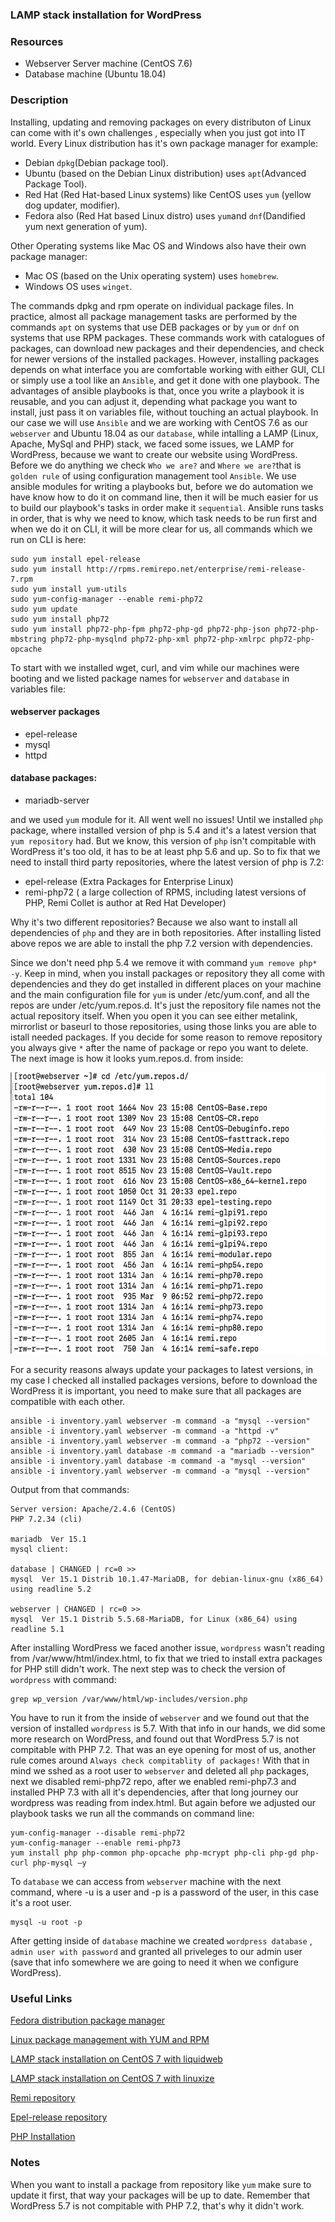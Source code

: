 ### LAMP stack installation for WordPress

### Resources
  - Webserver Server machine (CentOS 7.6)
  - Database machine (Ubuntu 18.04)

### Description

Installing, updating and removing packages on every distributon of Linux can come with it's own challenges , especially when you just got into IT world. Every Linux distribution has it's own package manager for example:

- Debian ```dpkg```(Debian package tool).
- Ubuntu (based on the Debian Linux distribution) uses ```apt```(Advanced Package Tool). 
- Red Hat (Red Hat-based Linux systems) like CentOS uses ```yum``` (yellow dog updater, modifier). 
- Fedora also (Red Hat based Linux distro) uses ```yum```and ```dnf```(Dandified yum next generation of yum).

Other Operating systems like Mac OS and Windows also have their own package manager:

- Mac OS (based on the Unix operating system) uses ```homebrew```. 
- Windows OS uses ```winget```.

The commands dpkg and rpm operate on individual package files. In practice, almost all package management tasks are performed by the commands ```apt``` on systems that use DEB packages or by ```yum``` or ```dnf``` on systems that use RPM packages. These commands work with catalogues of packages, can download new packages and their dependencies, and check for newer versions of the installed packages.
However, installing packages depends on what interface you are comfortable working with either GUI, CLI or simply use a tool like an ```Ansible```, and get it done with one playbook. The advantages of ansible playbooks is that, once you write a playbook it is reusable, and you can adjust it, depending what package you want to install, just pass it on variables file, without touching an actual playbook. 
In our case we will use ```Ansible``` and we are working with CentOS 7.6 as our ```webserver``` and Ubuntu 18.04 as our ```database```, while intalling a LAMP (Linux, Apache, MySql and PHP) stack, we faced some issues, we LAMP for WordPress, because we want to create our website using WordPress. 
Before we do anything we check ```Who we are?``` and ```Where we are?```that is ```golden rule``` of using configuration management tool ```Ansible```.  We use ansible modules for writing a playbooks but, before we do automation we have know how to do it on command line, then it will be much easier for us to build our playbook's tasks in order make it ```sequential```.  Ansible runs tasks in order, that is why we need to know, which task needs to be run first and when we do it on CLI, it will be more clear for us, all commands which we run on CLI is here:
```
sudo yum install epel-release
sudo yum install http://rpms.remirepo.net/enterprise/remi-release-7.rpm
sudo yum install yum-utils
sudo yum-config-manager --enable remi-php72
sudo yum update
sudo yum install php72
sudo yum install php72-php-fpm php72-php-gd php72-php-json php72-php-mbstring php72-php-mysqlnd php72-php-xml php72-php-xmlrpc php72-php-opcache
```
To start with we installed wget, curl, and vim while our machines were booting and we listed package names for ```webserver``` and ```database``` in variables file: 
#### webserver packages
- epel-release
- mysql
- httpd 

#### database packages:
- mariadb-server

and we used ```yum``` module for it. All went well no issues! Until we installed ```php``` package, where installed version of php is 5.4 and it's a latest version that ```yum repository``` had.  But we know, this version of ```php``` isn't compitable with WordPress it's too old, it has to be at least php 5.6 and up. So to fix that we need to install third party repositories, where the latest version of php is 7.2:

- epel-release (Extra Packages for Enterprise Linux)
- remi-php72 ( a large collection of RPMS, including latest versions of PHP, Remi Collet is author at Red Hat Developer) 

Why it's two different repositories? Because we also want to install all dependencies of ```php``` and they are in both repositories. After installing listed above repos we are able to install the php 7.2 version with dependencies.

Since we don't need  php 5.4 we remove it with command ```yum remove php* -y```. Keep in mind, when you install packages or repository they all come with dependencies and they do get installed in different places on your machine and the main configuration file for ```yum``` is under /etc/yum.conf, and all the repos are under /etc/yum.repos.d. It's just the repository file names not the actual repository itself. When you open it you can see either metalink, mirrorlist or baseurl to those repositories, using those links you are able to istall needed packages. If you decide for some reason to remove repository you always give ```*``` after the name of package or repo you want to delete. The next image is how it looks yum.repos.d. from inside:

<img src="images/yum.repo.d_content.png" alt="aws" width="800" height="450">

For a security reasons always update your packages to latest versions, in my case I checked all  installed packages versions, before to download the WordPress it is important, you need to make sure that  all packages are compatible with each other.
```
ansible -i inventory.yaml webserver -m command -a "mysql --version"
ansible -i inventory.yaml webserver -m command -a "httpd -v"
ansible -i inventory.yaml webserver -m command -a "php72 --version"
ansible -i inventory.yaml database -m command -a "mariadb --version"
ansible -i inventory.yaml database -m command -a "mysql --version"
ansible -i inventory.yaml webserver -m command -a "mysql --version"
```
Output from that commands: 
```
Server version: Apache/2.4.6 (CentOS)
PHP 7.2.34 (cli)

mariadb  Ver 15.1 
mysql client:

database | CHANGED | rc=0 >>
mysql  Ver 15.1 Distrib 10.1.47-MariaDB, for debian-linux-gnu (x86_64) using readline 5.2

webserver | CHANGED | rc=0 >>
mysql  Ver 15.1 Distrib 5.5.68-MariaDB, for Linux (x86_64) using readline 5.1
```
After installing WordPress we faced another issue, ```wordpress``` wasn't reading from /var/www/html/index.html, to fix that we tried to install extra packages for PHP still didn't work. The next step was to check the version of ```wordpress``` with command:
```
grep wp_version /var/www/html/wp-includes/version.php
```
You have to run it from the inside of ```webserver``` and we found out that the version of installed ```wordpress``` is 5.7. With that info in our hands, we did some more research on WordPress, and found out that WordPress 5.7 is not compitable with PHP 7.2. That was an eye opening for most of us, another rule comes around ```Always check compitablity of packages!``` With that in mind we sshed as a root user to ```webserver``` and deleted all ```php``` packages, next we disabled remi-php72 repo, after we enabled remi-php7.3 and installed PHP 7.3 with all it's dependencies, after that long journey our wordpress was reading from index.html. 
But again before we adjusted our playbook tasks we run all the commands on command line:
```
yum-config-manager --disable remi-php72
yum-config-manager --enable remi-php73
yum install php php-common php-opcache php-mcrypt php-cli php-gd php-curl php-mysql –y
```

To ```database``` we can access from ```webserver``` machine with the next command, where -u is a user and -p is a password of the user, in this case it's a root user.
```
mysql -u root -p
```
After getting inside of ```database``` machine we created ```wordpress database``` , ```admin user with password``` and granted all priveleges to our admin user (save that info somewhere we are going to need it when we configure WordPress). 
### Useful Links

[Fedora distribution package manager](https://fedoraproject.org/wiki/DNF?rd=RPM)

[Linux package management with YUM and RPM](https://www.redhat.com/sysadmin/how-manage-packages)

[LAMP stack installation on CentOS 7 with liquidweb](https://www.liquidweb.com/kb/install-lamp-stack-centos-7/)

[LAMP stack installation on CentOS 7 with linuxize](https://linuxize.com/series/install-lamp-stack-on-centos-7/)

[Remi repository](http://rpms.remirepo.net/)

[Epel-release repository](https://fedoraproject.org/wiki/EPEL)

[PHP Installation](https://www.scriptcase.net/docs/en_us/v9/manual/02-scriptcase-installation/06-linux_php/)

### Notes

When you want to install a package from repository like ```yum``` make sure to update it first, that way your packages will be up to date.
Remember that WordPress 5.7 is not compitable with PHP 7.2, that's why it didn't work.

